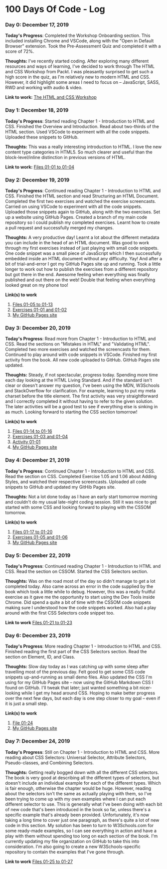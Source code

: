 # 100 Days Of Code - Log

### Day 0: December 17, 2019

**Today's Progress**: Completed the Workshop Onboarding section. This included installing Chrome and VSCode, along with the "Open in Default Browser" extension. Took the Pre-Assessment Quiz and completed it with a score of 72%.

**Thoughts:** I've recently started coding. After exploring many different resources and ways of learning, I've decided to work through The HTML and CSS Workshop from Packt. I was pleasantly surprised to get such a high score in the quiz, as I'm relatively new to modern HTML and CSS. However, it did highlight some areas I need to focus on – JavaScript, SASS, RWD and working with audio & video.

**Link to work:** [The HTML and CSS Workshop](https://www.packtpub.com/web-development/the-html-and-css-workshop)

### Day 1: December 18, 2019

**Today's Progress**: Started reading Chapter 1 - Introduction to HTML and CSS. Finished the Overview and Introduction. Read about two-thirds of the HTML section. Used VSCode to experiment with all the code snippets. Uploaded these snippets to GitHub.

**Thoughts:** This was a really interesting introduction to HTML. I love the new content type categories in HTML5. So much clearer and useful than the block-level/inline distinction in previous versions of HTML.

**Link to work:** [Files 01-01 to 01-04](https://github.com/phildc/html-css-workshop)


### Day 2: December 19, 2019

**Today's Progress**: Continued reading Chapter 1 - Introduction to HTML and CSS. Finished the HTML section and read Structuring an HTML Document. Completed the first two exercises and watched the exercise screencasts. Carried on using VSCode to experiment with all the code snippets. Uploaded those snippets again to GitHub, along with the two exercises. Set up a website using GitHub Pages. Created a branch of my main code repository so I could publish my completed exercises. Learnt how to create a pull request and successfully merged my changes.

**Thoughts:** A very productive day! Learnt a lot about the different metadata you can include in the head of an HTML document. Was good to work through my first exercises instead of just playing with small code snippets. One code snippet was a small piece of JavaScript which I then successfully embedded inside an HTML document without any difficulty. Yay! And after a bit of trial-and-error I got my GitHub Pages site up and running. Took a little longer to work out how to publish the exercises from a different repository but got there in the end. Awesome feeling when everything was finally published and out there on the web! Double that feeling when everything looked great on my phone too!

**Link(s) to work**
1. [Files 01-05 to 01-13](https://github.com/phildc/html-css-workshop)
2. [Exercises 01-01 and 01-02](https://github.com/phildc/html-css-workshop)
3. [My GitHub Pages site](https://phildc.github.io/)

### Day 3: December 20, 2019

**Today's Progress**: Read more from Chapter 1 - Introduction to HTML and CSS. Read the sections on "Mistakes in HTML" and "Validating HTML". Completed two more exercises and watched the screencasts for them. Continued to play around with code snippets in VSCode. Finished my first activity from the book. All new code uploaded to GitHub. GitHub Pages site updated.

**Thoughts:** Steady, if not spectacular, progress today. Spending more time each day looking at the HTML Living Standard. And if the standard isn't clear or doesn't answer my question, I've been using the MDN, W3Schools and StackOverflow for clarification. For example, learning to put my meta charset before the title element. The first activity was very straightforward and I correctly completed it without having to refer to the given solution. The later activities will be a good test to see if everything else is sinking in as much. Looking forward to starting the CSS section tomorrow!

**Link(s) to work**
1. [Files 01-14 to 01-16](https://github.com/phildc/html-css-workshop)
2. [Exercises 01-03 and 01-04](https://github.com/phildc/html-css-workshop)
3. [Activity 01-01](https://github.com/phildc/html-css-workshop)
4. [My GitHub Pages site](https://phildc.github.io/)

### Day 4: December 21, 2019

**Today's Progress**: Continued Chapter 1 - Introduction to HTML and CSS. Read the section on CSS. Completed Exercise 1.05 and 1.06 about Adding Styles, and watched their respective screencasts. Uploaded all code snippets to GitHub and updated my GitHib Pages site.

**Thoughts:** Not a lot done today as I have an early start tomorrow morning and couldn't do my usual late-night coding session. Still it was nice to get started with some CSS and looking forward to playing with the CSSOM tomorrow.

**Link(s) to work**
1. [Files 01-17 to 01-20](https://github.com/phildc/html-css-workshop)
2. [Exercises 01-05 and 01-06](https://github.com/phildc/html-css-workshop)
3. [My GitHub Pages site](https://phildc.github.io/)

### Day 5: December 22, 2019

**Today's Progress**: Continued reading Chapter 1 - Introduction to HTML and CSS. Read the section on CSSOM. Started the CSS Selectors section.

**Thoughts:** Was on the road most of the day so didn't manage to get a lot completed today. Also came across an error in the code supplied by the book which took a little while to debug. However, this was a really fruitful exercise as it gave me the opportunity to start using the Dev Tools inside Chrome. Did spend a quite a bit of time with the CSSOM code snippets making sure I understood how the code snippets worked. Also had a play around with the first CSS Selectors code snippet too.

**Link to work** [Files 01-21 to 01-23](https://github.com/phildc/html-css-workshop)

### Day 6: December 23, 2019

**Today's Progress**: More reading Chapter 1 - Introduction to HTML and CSS. Finished reading the first part of the CSS Selectors section. Read the section on Element, ID, and Class.

**Thoughts:** Slow day today as I was catching up with some sleep after travelling most of the previous day. Felt good to get some CSS code snippets up-and-running as small demo files. Also updated the CSS I'm using for my GitHub Pages site – now using the GitHub Markdown CSS I found on GitHub. I'll tweak that later; just wanted something a bit nicer-looking while I get my head around CSS. Hoping to make better progress over the next few days, but each day is one step closer to my goal – even if it is just a small step.

**Link(s) to work**
1. [File 01-24](https://github.com/phildc/html-css-workshop)
2. [My GitHub Pages site](https://phildc.github.io/)

### Day 7: December 24, 2019

**Today's Progress**: Still on Chapter 1 - Introduction to HTML and CSS. More reading about CSS Selectors: Universal Selector, Attribute Selectors, Pseudo-classes, and Combining Selectors.

**Thoughts:** Getting really bogged down with all the different CSS selectors. The book is very good at describing all the different types of selectors, but doesn't include an individual example for each of the different types. Which is fair enough, otherwise the chapter would be huge. However, reading about the selectors isn't the same as actually playing with them, so I've been trying to come up with my own examples where I can put each different selector to use. This is generally what I've been doing with each bit of new code that's been introduced in the book so far, unless there's a specific example that's already been provided. Unfortunately, it's now taking a long time to cover just one paragraph, as there's quite a lot of new code in this section. My solution has been to turn to W3Schools.com for some ready-made examples, so I can see everything in action and have a play with them without spending too long on each section of the book. I'm currently updating my file organization on GitHub to take this into consideration. I'm also going to create a new W3Schools-specific repository to contain the examples that I've gone through.

**Link to work** [Files 01-25 to 01-27](https://github.com/phildc/html-css-workshop)
